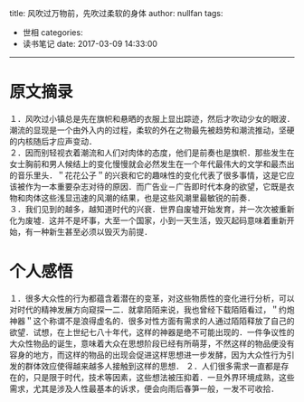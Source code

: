 title: 风吹过万物前，先吹过柔软的身体
author: nullfan
tags:
  - 世相
categories:
  - 读书笔记
date: 2017-03-09 14:33:00
---
# 原文摘录
１．风吹过小镇总是先在旗帜和悬晒的衣服上显出踪迹，然后才吹动少女的眼波．潮流的显现是一个由外入内的过程，柔软的外在之物最先被趋势和潮流推动，坚硬的内核随后才应声变动．  
２．因而别轻视衣着潮流和人们对肉体的态度，他们是前奏也是旗帜．那些发生在女士胸前和男人候结上的变化慢慢就会必然发生在一个年代最伟大的文学和最杰出的音乐里头．＂花花公子＂的兴衰和它的趣味性的变化代表了很多事情，这是它应该被作为一本重要杂志对待的原因．而广告业－广告即时代本身的欲望，它既是衣物和肉体这些浅显迅速的风潮的结果，也是这些风潮里最敏锐的前奏．  
３．我们见到的越多，越知道时代的兴衰．世界自废墟开始发育，并一次次被重新化为废墟．这并不是坏事，大至一个国家，小到一天生活，毁灭起码意味着重新开始，有一种新生甚至必须以毁灭为前提．
# 个人感悟
１．很多大众性的行为都蕴含着潜在的变革，对这些物质性的变化进行分析，可以对时代的精神发展方向窥探一二．就拿陌陌来说，我也曾经下载陌陌看过，＂约炮神器＂这个称谓不是浪得虚名的．很多对性方面有需求的人通过陌陌释放了自己的欲望．试想，在上世纪七八十年代，这样的神器是绝不可能出现的．一件争议性的大众性物品的诞生，意味着大众在思想阶段已经有所萌芽，不然这样的物品便没有容身的地方，而这样的物品的出现会促进这样思想进一步发酵，因为大众性行为引发的群体效应使得越来越多人接触到这样的思想．
２．人们很多需求一直都是存在的，只是限于时代，技术等因素，这些想法被压抑着．一旦外界环境成熟，这些需求，尤其是涉及人性最基本的诉求，便会向雨后春笋一般，一发不可收拾．

